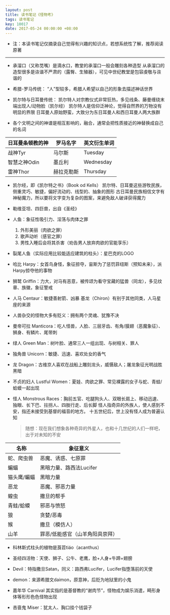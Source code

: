 ```yaml
---
layout: post
title: 读书笔记《怪物考》
tags: 读书笔记
key: 10017
date: 2017-05-24 00:00:00 +08:00
---
```


- 注：本读书笔记仅摘录自己觉得有兴趣的知识点，若想系统性了解，推荐阅读原著

---

- 承溜口（又称苋嘴）是滴水口，教堂的承溜口一般会雕刻各种造型
    从承溜口的造型很多是诙谐不严肃的（露臀、生殖器），可见中世纪教堂是包容虔敬与诙谐的

- 希腊-罗马传统： “人”型较多，希腊人希望以自己的形象去描述神话世界
- 凯尔特与日耳曼传统：
    凯尔特人对宗教仪式非常狂热，多见线条、藤曼缠绕末端出现人/动物脸（凯尔经）
    凯尔特人是信仰泛神论，觉得自然界的万物没有明显的界限
    日耳曼人原始野蛮，大致分为东日耳曼人和西日耳曼人两大族群

- 各个文明之间的神谱是相互影响的，融合，通常会把性质接近的神替换成自己的名词

|日耳曼条顿教的神|罗马名字|英文衍生单词|
|---|---|---|
|战神Tyr|马尔斯|Tuesday|
|智慧之神Odin|墨丘利|Wednesday|
|雷神Thor|赫拉克勒斯|Thursday|

- 凯尔经，即《凯尔特之书》（Book od Kells）
凯尔特、日耳曼这些游牧民族，侧重灵巧、敏捷，偏好流动的、线型的、抽象的图形
古日耳曼民族相信文字有神秘魔力，所以要将文字变为复杂的图案，来避免敌人破译获得魔力

- 勒维亚坦、四巨兽，出自《圣经》

- 人鱼：象征性吸引力、淫荡与肉体之罪
    1. 外形美丽（肉欲之罪）
    2. 歌声动听（感官之罪）
    3. 男性入睡后会将其杀害（劝告男人放弃肉欲的官能享乐）

- 裂尾人鱼（实际应用比较能适应建筑的柱头）：星巴克的LOGO

- 哈比 Harpy：女首鸟身怪，象征掠夺，宙斯为了惩罚菲纽斯（预知未来），派Harpy掠夺他的事物

- 狮鹫 Griffin：力大，对马有恶意，被传颂为看守宝藏的猛兽（同龙），多见纹章、族徽，象征警戒

- 人马 Centaur：敏捷善射箭、凶暴
    基龙（Chiron）有别于其他同类，人马星座的来源

- 人兽杂交的怪物大多有贬义：拥有两个灵魂、犹豫不决

- 曼帝可拉 Manticora：吃人怪兽，人脸、三层牙齿、有角/膜翅（恶魔象征）、狮身、有鳞片、尾带刺

- 绿人 Green Man：树叶脸、通常三人一组出现、与树相关、罪人

- 独角兽 Unicorn：敏捷、迅速、喜欢处女的香气

- 龙 Dragon：古维京人喜欢在战船上雕刻龙头，威慑敌人；屠龙象征光明战胜黑暗

- 不贞的妇人 Lustful Women：夏娃、肉欲之罪、常见裸露的女子与蛇、青蛙/蛤蟆一起出现

- 怪人 Monstrous Races：胸前五官、吃腿狗头人、双眼长肩上、移动迅速、独眼、长下巴、拄拐人、四肢行走、后长脚
    怪人指奇异的外族人，使人感到不安，指还未接受到基督的福音的地方。
    十五世纪后，世上没有怪人成为普遍认知
    >随想：现在我们想象各种奇异的外星人，也和十几世纪的人们一样吧，出于对未知的不安

| 名称  | 象征意义 |
| ------------ | ------------ |
|  蛇、爬虫兽 | 恶魔、诱惑、七原罪  |
| 蝙蝠  | 黑暗力量、路西法Lucifer  |
|  猫头鹰/蝙蝠  | 黑暗力量  |
|  恶龙 | 恶魔、邪恶力量  |
| 蝗虫  | 撒旦的帮手  |
|  青蛙/蛤蟆 | 邪恶与愤怒  |
| 狼  | 贪婪/恶毒  |
| 猴  | 撒旦（模仿人）  |
| 山羊  | 罪恶/低能感官（山羊角阳具崇拜）  |

- 科林斯式柱头的植物是莨苕tiáo（acanthus）

- 圣经四活物：天使、狮子、公牛、老鹰，脸+人身+牛蹄+翅膀

- Devil：特指撒旦Satan，同义：路西弗Lucifer，Lucifer指堕落前的天使

- demon：来源希腊文daimon，原意神，后贬为地狱里的小鬼

- 嘉年华 Carnival 其实指的是基督教的“谢肉节”，怪物成为娱乐消遣，畸形身体等形形色色怪物出现

- 吝啬鬼 Miser：犹太人、胸口挂个钱袋子
